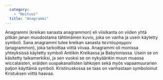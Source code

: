 ```yaml
---
  category: 
    - "Noituus"
  title: "Anagrammi"
---
```

Anagrammi (kreikan sanasta anagrammon) eli viisikanta on viiden yhtä pitkän janan muodostama tähtimäinen kuvio, joka on vanha ja usein käytetty symboli. Sana anagrammi tulee kreikan sanasta πεντάγραμμον (anagrammon), joka tarkoittaa viittä viivaa. Anagrammi oli monissa yhteyksissä käytetty symboli Antiikin Kreikassa ja Babyloniassa. Usein se on käsitetty taikamerkiksi, ja sen vuoksi se on nykyäänkin muun muassa wiccalaisten, eräiden uuspakanallisten lahkojen sekä myös vapaamuurarien paljon käyttämä symboli. Kristinuskossa se taas on vanhastaan symboloinut Kristuksen viittä haavaa.